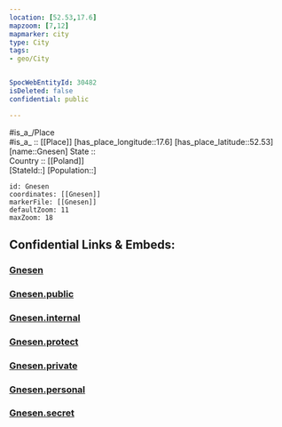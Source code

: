 ```yaml
---
location: [52.53,17.6] 
mapzoom: [7,12] 
mapmarker: city 
type: City
tags:
- geo/City


SpocWebEntityId: 30482
isDeleted: false
confidential: public

---
```

#is_a_/Place  
#is_a_ :: [[Place]] 
[has_place_longitude::17.6] 
[has_place_latitude::52.53] 
[name::Gnesen] 
State ::  
Country :: [[Poland]]  
[StateId::] 
[Population::] 



```leaflet
id: Gnesen
coordinates: [[Gnesen]] 
markerFile: [[Gnesen]] 
defaultZoom: 11 
maxZoom: 18
```


## Confidential Links & Embeds: 

### [Gnesen](/_Standards/Earth/Continent/Europe/Europe~East/Poland/Provinces~Poland/Greater_Poland/City/Gnesen.md) 

### [Gnesen.public](/_public/Earth/Continent/Europe/Europe~East/Poland/Provinces~Poland/Greater_Poland/City/Gnesen.public.md) 

### [Gnesen.internal](/_internal/Earth/Continent/Europe/Europe~East/Poland/Provinces~Poland/Greater_Poland/City/Gnesen.internal.md) 

### [Gnesen.protect](/_protect/Earth/Continent/Europe/Europe~East/Poland/Provinces~Poland/Greater_Poland/City/Gnesen.protect.md) 

### [Gnesen.private](/_private/Earth/Continent/Europe/Europe~East/Poland/Provinces~Poland/Greater_Poland/City/Gnesen.private.md) 

### [Gnesen.personal](/_personal/Earth/Continent/Europe/Europe~East/Poland/Provinces~Poland/Greater_Poland/City/Gnesen.personal.md) 

### [Gnesen.secret](/_secret/Earth/Continent/Europe/Europe~East/Poland/Provinces~Poland/Greater_Poland/City/Gnesen.secret.md)

